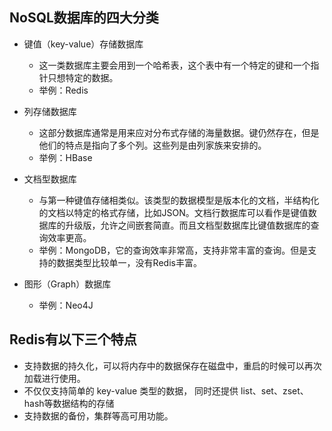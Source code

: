 ## NoSQL数据库的四大分类

- 键值（key-value）存储数据库
  - 这一类数据库主要会用到一个哈希表，这个表中有一个特定的键和一个指针只想特定的数据。
  - 举例：Redis
- 列存储数据库
  - 这部分数据库通常是用来应对分布式存储的海量数据。键仍然存在，但是他们的特点是指向了多个列。这些列是由列家族来安排的。
  - 举例：HBase
- 文档型数据库
  - 与第一种键值存储相类似。该类型的数据模型是版本化的文档，半结构化的文档以特定的格式存储，比如JSON。文档行数据库可以看作是键值数据库的升级版，允许之间嵌套简直。而且文档型数据库比键值数据库的查询效率更高。
  - 举例：MongoDB，它的查询效率非常高，支持非常丰富的查询。但是支持的数据类型比较单一，没有Redis丰富。

- 图形（Graph）数据库
  - 举例：Neo4J

## Redis有以下三个特点

- 支持数据的持久化，可以将内存中的数据保存在磁盘中，重启的时候可以再次加载进行使用。
- 不仅仅支持简单的 key-value 类型的数据， 同时还提供 list、set、zset、hash等数据结构的存储
- 支持数据的备份，集群等高可用功能。


